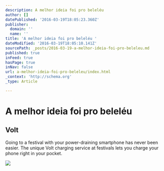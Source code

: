 ```yaml
---
description: A melhor ideia foi pro beleléu
author: []
datePublished: '2016-03-19T18:05:23.360Z'
publisher:
  domain: ''
  name: ''
title: 'A melhor ideia foi pro beleléu '
dateModified: '2016-03-19T18:05:10.141Z'
sourcePath: _posts/2016-03-19-a-melhor-ideia-foi-pro-beleleu.md
published: true
inFeed: true
hasPage: true
inNav: false
url: a-melhor-ideia-foi-pro-beleleu/index.html
_context: 'http://schema.org'
_type: Article

---
```

# A melhor ideia foi pro beleléu 

<article style=""><h1>Volt</h1><p>Going to a festival with your power-draining smartphone has never been easier. The unique Volt charging service at festivals lets you charge your phone right in your pocket.</p><img src="http://getvolt.dk/themes/volt/img/og-default.jpg" /></article>
